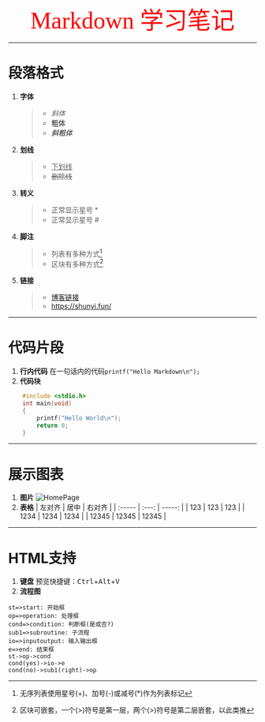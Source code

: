 <div align='center'><font face ="楷体" color = red size ="64">Markdown 学习笔记</font></div>

***
# 段落格式
1. **字体**
    > + *斜体*
    > + **粗体**
    > + ***斜粗体***
2. **划线**
    > - <u>下划线</u>
    > - ~~删除线~~
3. **转义**
    > * 正常显示星号 \*
    > * 正常显示星号 \#
4. **脚注**
    > * 列表有多种方式[^1]
    > * 区块有多种方式[^2]
   
    [^1]:无序列表使用星号(+)、加号(-)或减号(*)作为列表标记
    [^2]:区块可嵌套，一个(>)符号是第一层，两个(>)符号是第二层嵌套，以此类推
5. **链接**
    > + [博客链接](https://shunyi.fun/)
    > + <https://shunyi.fun/>
***
# 代码片段
1. **行内代码**
    在一句话内的代码`printf("Hello Markdown\n");`
2. **代码块**
```C
    #include <stdio.h>
    int main(void)
    {
        printf("Hello World\n");
        return 0;
    }
```
***
# 展示图表
1. **图片**
    ![HomePage](https://shunyi.fun/wp-content/uploads/2019/06/home-page-1-e1561725613867.jpg)
2. **表格**
    | 左对齐 | 居中  | 右对齐 |
    | :----- | :---: | -----: |
    | 123    |  123  |    123 |
    | 1234   | 1234  |   1234 |
    | 12345  | 12345 |  12345 |
***
# HTML支持
1. **键盘**
   预览快捷键：<kbd>Ctrl</kbd>+<kbd>Alt</kbd>+<kbd>V</kbd>
2. **流程图**
```flow
st=>start: 开始框
op=>operation: 处理框
cond=>condition: 判断框(是或否?)
sub1=>subroutine: 子流程
io=>inputoutput: 输入输出框
e=>end: 结束框
st->op->cond
cond(yes)->io->e
cond(no)->sub1(right)->op
```